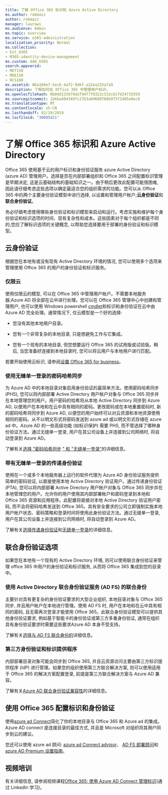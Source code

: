 ```yaml
---
title: 了解 Office 365 标识和 Azure Active Directory
ms.author: robmazz
author: robmazz
manager: laurawi
ms.audience: Admin
ms.topic: overview
ms.service: o365-administration
localization_priority: Normal
ms.collection:
- Ent_O365
- M365-identity-device-management
ms.custom: Adm_O365
search.appverid:
- MET150
- MOE150
- BCS160
ms.assetid: 06a189e7-5ec6-4af2-94bf-a22ea225a7a9
description: 了解如何在 Office 365 中管理用户标识。
ms.openlocfilehash: 0b0dd133979a5f94f7f8322c532c61fd24719359
ms.sourcegitcommit: 1b6ba4043497c27b3a89689766b975f2405e0ec8
ms.translationtype: MT
ms.contentlocale: zh-CN
ms.lasthandoff: 02/19/2019
ms.locfileid: "30085421"
---
```

# <a name="understanding-office-365-identity-and-azure-active-directory"></a>了解 Office 365 标识和 Azure Active Directory

Office 365 使用基于云的用户标识和身份验证服务 azure Active Directory (azure AD) 管理用户。选择是否在内部部署组织和 Office 365 之间配置标识管理是早期决定, 这是云基础结构的基础知识之一。由于稍后更改此配置可能很困难, 因此请仔细考虑这些选项以确定最适合您的组织需求的功能。您可以从 Office 365 中的两个主要身份验证模型中进行选择, 以设置和管理用户帐户;**云身份验证**和**联合身份验证**。
  
务必仔细考虑使用哪些身份验证和标识模型来启动和运行。考虑实施和维护每个身份验证和标识选项的时间、现有复杂性和成本。这些因素对于每个组织都是不同的;您应了解标识选项的关键概念, 以帮助您选择要用于部署的身份验证和标识模型。
  
## <a name="cloud-authentication"></a>云身份验证

根据您在本地有或没有现有 Active Directory 环境的情况, 您可以使用多个选项来管理使用 Office 365 的用户的身份验证和标识服务。
  
### <a name="cloud-only"></a>仅限云

使用仅限云的模型, 可以在 Office 365 中管理用户帐户。不需要本地服务器;Azure AD 将全部在云中进行处理。您可以在 Office 365 管理中心中创建和管理用户, 也可以使用 Windows powershell [cmdlet](https://docs.microsoft.com/office365/enterprise/powershell/manage-office-365-with-office-365-powershell)和标识和身份验证在云中由 Azure AD 完全处理。通常情况下, 仅云模型是一个好的选择: 
  
- 您没有其他本地用户目录。
    
- 您有一个非常复杂的本地目录, 只是想避免工作与它集成。
    
- 您有一个现有的本地目录, 但您想要运行 Office 365 的试用版或试验版。稍后, 当您准备好连接到本地目录时, 您可以将云用户与本地用户进行匹配。
    
若要开始使用云标识, 请参阅[设置 Office 365 for business](https://support.office.com/article/6a3a29a0-e616-4713-99d1-15eda62d04fa)。
  
### <a name="password-hash-sync-with-seamless-single-sign-on"></a>使用无缝单一登录的密码哈希同步

为 Azure AD 中的本地目录对象启用身份验证的最简单方法。使用密码哈希同步 (PHS), 您可以将内部部署 Active Directory 用户帐户对象与 Office 365 同步并在本地管理您的用户。用户密码的哈希将从本地 Active Directory 同步到 Azure AD, 以便用户在本地和在云中具有相同的密码。更改密码或在本地重置密码时, 新的密码哈希将同步到 Azure AD, 以便您的用户始终可以对云资源和本地资源使用相同的密码。从不以明文形式将密码发送到 azure ad 或以明文形式存储在 azure ad 中。Azure AD 的一些高级功能 (如标识保护) 需要 PHS, 而不管选择了哪种身份验证方法。通过无缝单一登录, 用户在其公司设备上并连接到公司网络时, 将自动登录到 Azure AD。
  
了解有关[选择 "密码哈希同步](https://docs.microsoft.com/azure/security/azure-ad-choose-authn) [" 和 "无缝单一登录"](https://docs.microsoft.com/azure/active-directory/connect/active-directory-aadconnect-sso)的详细信息。
  
### <a name="pass-through-authentication-with-seamless-single-sign-on"></a>带有无缝单一登录的传递身份验证

使用在一个或多个本地服务器上运行的软件代理为 Azure AD 身份验证服务提供简单的密码验证, 以直接使用本地 Active Directory 验证用户。通过传递身份验证 (PTA), 您可以将内部部署 Active Directory 用户帐户对象与 Office 365 同步并在本地管理您的用户。允许你的用户使用其内部部署帐户和密码登录到本地和 Office 365 资源和应用程序。此配置将直接对本地 Active Directory 验证用户密码, 而不会将密码哈希发送到 Office 365。具有安全要求的公司立即强制实施本地用户帐户状态、密码策略和登录时间将使用此身份验证方法。通过无缝单一登录, 用户在其公司设备上并连接到公司网络时, 将自动登录到 Azure AD。
  
了解有关[选择传递身份验证](https://docs.microsoft.com/azure/security/azure-ad-choose-authn)和[无缝单一登录](https://docs.microsoft.com/azure/active-directory/connect/active-directory-aadconnect-sso)的详细信息。
  
## <a name="federated-authentication-options"></a>联合身份验证选项

如果您在本地有一个现有的 Active Directory 环境, 则可以使用联合身份验证来管理 office 365 中用户的身份验证和标识服务, 从而将 Office 365 集成到您的目录中。
  
### <a name="federated-identity-with-active-directory-federation-services-ad-fs"></a>使用 Active Directory 联合身份验证服务 (AD FS) 的联合身份

主要针对具有更复杂的身份验证要求的大型企业组织, 本地目录对象与 Office 365 同步, 并且用户帐户在本地进行管理。使用 AD FS 时, 用户在本地和在云中具有相同的密码, 且无需再次登录才能使用 Office 365。此联合身份验证模型可以提供其他身份验证要求, 例如基于智能卡的身份验证或第三方多重身份验证, 通常在组织具有身份验证要求时需要这些要求Azure AD 本身不受支持。
  
了解有关[选择与 AD FS 联合身份的](https://docs.microsoft.com/azure/security/azure-ad-choose-authn)详细信息。
  
### <a name="third-party-authentication-and-identity-providers"></a>第三方身份验证和标识提供程序

内部部署目录对象可能会同步到 Office 365, 并且云资源访问主要由第三方标识提供程序 (IdP) 进行管理。如果您的组织使用第三方联合解决方案, 则可以使用适用于 Office 365 的解决方案配置登录, 前提是第三方联合解决方案与 Azure AD 兼容。
  
了解有关[Azure AD 联合身份验证兼容性](https://docs.microsoft.com/azure/active-directory/connect/active-directory-aadconnect-federation-compatibility)的详细信息。
  
## <a name="configuring-identity-and-authentication-with-office-365"></a>使用 Office 365 配置标识和身份验证

使用[azure ad Connect](https://docs.microsoft.com/azure/active-directory/connect/active-directory-aadconnect)简化了你的本地目录与 Office 365 和 Azure ad 的集成。Azure AD connect 是连接目录的最佳方式, 并且是 Microsoft 对组织将其用户同步到云的建议。
  
您还可以使用 azure ad 顾问: [azure ad Connect advisor](https://aka.ms/aadconnectpwsync)、 [AD FS 部署顾问](https://aka.ms/adfsguidance)和[azure AD Premium 设置指南](https://aka.ms/aadpguidance)。
  
## <a name="video-training"></a>视频培训

有关详细信息, 请参阅视频课程[Office 365: 使用 Azure AD Connect 管理标识](https://support.office.com/article/90991a1d-c0ab-479a-b413-35c9706f6fed.aspx)(通过 LinkedIn 学习)。
